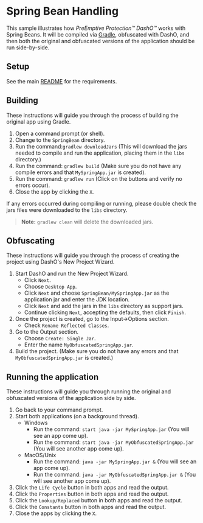 # Spring Bean Handling

This sample illustrates how _PreEmptive Protection™ DashO™_ works with Spring Beans.
It will be compiled via [Gradle](http://www.gradle.org), obfuscated with DashO, and then both the original and obfuscated versions of the application should be run side-by-side.

## Setup

See the main [README](../README.md) for the requirements.

## Building

These instructions will guide you through the process of building the original app using Gradle.

1. Open a command prompt (or shell).
2. Change to the `SpringBean` directory.
3. Run the command:`gradlew downloadJars` (This will download the jars needed to compile and run the application, placing them in the `libs` directory.)
4. Run the command: `gradlew build` (Make sure you do not have any compile errors and that `MySpringApp.jar` is created).
5. Run the command: `gradlew run` (Click on the buttons and verify no errors occur).
6. Close the app by clicking the `X`.

If any errors occurred during compiling or running, please double check the jars files were downloaded to the `libs` directory.

>**Note:**
>`gradlew clean` will delete the downloaded jars.

## Obfuscating

These instructions will guide you through the process of creating the project using DashO's New Project Wizard.

1. Start DashO and run the New Project Wizard.
    * Click `Next`.
    * Choose `Desktop App`.
    * Click `Next` and choose `SpringBean/MySpringApp.jar` as the application jar and enter the JDK location.
    * Click `Next` and add the jars in the `libs` directory as support jars.
    * Continue clicking `Next`, accepting the defaults, then click `Finish`.
2. Once the project is created, go to the Input->Options section.
    *   Check `Rename Reflected Classes`.
3. Go to the Output section.
    *   Choose `Create: Single Jar`.
    *   Enter the name `MyObfuscatedSpringApp.jar`.
4. Build the project. (Make sure you do not have any errors and that `MyObfuscatedSpringApp.jar` is created.)

## Running the application

These instructions will guide you through running the original and obfuscated versions of the application side by side.

1. Go back to your command prompt.
2. Start both applications (on a background thread).
    *   Windows
        *   Run the command: `start java -jar MySpringApp.jar` (You will see an app come up).
        *   Run the command: `start java -jar MyObfuscatedSpringApp.jar` (You will see another app come up).
    *   MacOS/Unix
        *   Run the command: `java -jar MySpringApp.jar &` (You will see an app come up).
        *   Run the command: `java -jar MyObfuscatedSpringApp.jar &` (You will see another app come up).
3. Click the `Life Cycle` button in both apps and read the output.
4. Click the `Properties` button in both apps and read the output.
5. Click the `Lookup/Replaced` button in both apps and read the output.
6. Click the `Constants` button in both apps and read the output.
7. Close the apps by clicking the `X`.
